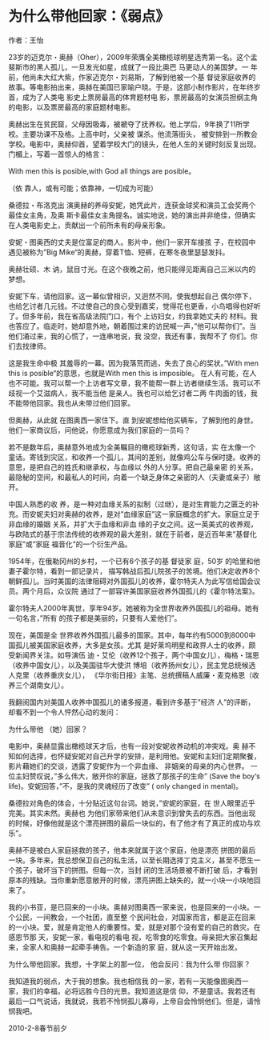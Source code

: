 # 为什么带他回家：《弱点》

作者：王怡

23岁的迈克尔・奥赫（Oher），2009年荣膺全美橄榄球明星选秀第一名。这个孟斐斯市的黑人孤儿，一旦发光如星，成就了一段比奥巴 马更动人的美国梦。一 年前，他尚未大红大紫，作家迈克尔・刘易斯，了解到他被一个基 督徒家庭收养的故事。等电影拍出来，奥赫在美国已家喻户晓。于是，这部小制作影片，在年终岁首，成为了人类电 影史上票房最高的体育题材电 影，票房最高的女演员担纲主角的电影，以及票房最高的家庭题材电影。

奥赫出生在贫民窟，父母因吸毒，被褫夺了抚养权。他上学后，9年换了11所学校。主要功课不及格。上高中时，父亲被 谋杀。他流落街头， 被安排到一所教会学校。电影中，奥赫仰首，望着学校大门的镜头，在他人生的关键时刻反复出现。门楣上，写着一首惊人的格言：

With men this is posible,with God all things are posible。

（依 靠人，或有可能；依靠神，一切成为可能）

桑德拉・布洛克出 演奥赫的养母安妮，她凭此片，连获金球奖和演员工会奖两个最佳女主角，及奥 斯卡最佳女主角提名。诚实地说，她的演出并非绝佳，但确实在人类电影史上，贡献出一个前所未有的母亲形象。

安妮・图奥西的丈夫是位富足的商人。影片中，他们一家开车接孩 子，在校园中遇见被称为”Big Mike“的奥赫，穿着T恤、短裤，在寒冬夜里瑟瑟发抖。

奥赫壮硕、木 讷，鼠目寸光。在这个夜晚之前，他只能得见距离自己三米以内的梦想。

安妮下车，请他回家。这一幕似曾相识，又迥然不同。使我想起自己 偶尔停下，也给乞讨者几元钱。不过使自己的良心受到嘉奖，觉得花也更香，小鸟唱得也好听了。但多年前，我在省高级法院门口，有个 上访妇女，约我拿她丈夫的 材料。我也答应了。临走时，她却意外地，朝着围过来的访民喊一声，”他可以帮你们”。当他们涌过来，我的心慌了，一连串地说，我 没空，我还有事，我帮不了 你们。你们去找律师。

这是我生命中极 其羞辱的一幕。因为我落荒而逃，失去了良心的奖状。”With men this is posible“的意思，也就是With men this is imposible。 在人有可能，在人也不可能。我可以帮一个上访者写文章，我不能帮一群上访者继续生活。我可以不歧视一个艾滋病人，我不能当他 是亲人。我也可以给乞讨者二两 牛肉面的钱，我不能带他回家。我也从未带过他们回家。

但奥赫，从此就 在图奥西一家住下。直 到安妮想给他买辆车，了解到他的身世。他们一家商议后，问他说，你愿意成为我们家庭的一员吗？

若不是数年后，奥赫意外地成为全美瞩目的橄榄球新秀，这句话，实 在太像一个童话。寄钱到灾区，和收养一个孤儿，其间的差别，就像鸡公车与保时捷。收养的意思，是把自己的姓氏和继承权，与血缘以 外的人分享。把自己最亲密 的关系，最隐秘的空间，和最私人的时间，向着一个缺乏身体之亲密的人（夫妻或亲子）敞开。

中国人熟悉的收 养，是一种对血缘关系的拟制（过继），是对生育能力之匮乏的补充。而安妮夫妇对奥赫的收养，是对”血缘家庭”这一家庭概念的扩大。家庭立足于非血缘的婚姻 关系，并扩大于血缘和非血 缘的子女之间。这一英美式的收养观，与欧陆式的基于宗法传统的收养观的最大差别，就在于前者，是近百年来”基督化家庭”或”家庭 福音化”的一个衍生产品。

1954年，在俄勒冈州的乡村，一个已有6个孩子的基 督徒家 庭，50岁 的哈里和他妻子霍尔特，看到一部记录片， 描写韩战后孤儿院孩子的苦境。他们决定收养8个朝鲜孤儿。当时美国的法律阻碍对外国孤儿的收养，霍尔特夫人为此写信给国会议员。两个月后，众议院 通过了一部容许美国家庭收养外国孤儿的《霍尔特法案》。

霍尔特夫人2000年离世，享年94岁。她被称为全世界收养外国孤儿的祖母。她有一句名言，”所有 的孩子都是美丽的，只要有人爱他们”。

现在，美国是全 世界收养外国孤儿最多的国家。其中，每年约有5000到8000中国孤儿被美国家庭收养，大多是女孩。尤其 是好莱坞明星和政界人士的收养，颇受新闻界关注。如导演伍 迪・艾伦（收养12个孩子，两个中国女儿），梅格・瑞恩（收养中国女儿），以及美国驻华大使洪 博培（收养扬州女儿），民主党总统候选人克里（收养重庆女儿）， 《华尔街日报》主笔、总统撰稿人威廉・麦克格恩（收养三个湖南女儿）。

我翻阅国内对美国人收养中国孤儿的诸多报道，看到许多基于”经济 人”的评断，却看不到一个令人怦然心动的发问：

为什么带他 （她）回家？

电影中，奥赫显露出橄榄球天才后，也有一段对安妮收养动机的冲突戏。奥 赫不知如何选择，也怀疑安妮对自己升学的安排，是利用他。安妮和主妇们定期聚餐，影片藉她们的交谈，透露了安妮作为一个非血缘、 非姻亲的母亲的内心世界。 一位主妇赞叹说，”多么伟大，敞开你的家庭，拯救了那孩子的生命” (Save the boy‘s life)。安妮回答，”不，是我的灵魂经历了改变” ( only changed in mental)。

桑德拉对角色的体会，十分贴近这句台词。她说，”安妮的家庭，在 世人眼里近乎完美。其实未然。奥赫也 为他们家带来他们从未意识到曾失去的东西。当他出现的时候，好像他就是这个漂亮拼图的最后一块似的，有了他才有了真正的成功与欢 乐”。

奥赫不是被白人家庭拯救的孩子，他本来就属于这个家庭，他是漂亮 拼图的最后一块。多年来，我总想保卫自己的私生活，以至长期选择丁克主义，甚至不愿生一个孩子，破坏当下的拼图。但每一次，当封 闭的生活场景被不断打破 后，才看到原本的残缺。当你重新愿意敞开的时候，漂亮拼图上缺失的，就一小块一小块地回来了。

我的小书亚，是已回来的一小块。奥赫对图奥西一家来说，也是回来的一小块。一个公民，一间教会，一个社团，直至整 个民间社会，对国家而言，都是正在回来的一小块。爱，就是肯定他人的重要性。爱，就是对那个没有爱的自己的救灾。在感恩节那 天，安妮一家，看电视的看电 视，吃零食的吃零食。母亲把大家召集起来，全家人和奥赫一起牵手祷告。一个新造的家 庭，就从这一天开始出发。

为什么带他回家。我想，十字架上的那一位， 他会反问：我为什么带 你回家？

我知道我的弱点，大于我的想象。我也相信我 的一家，若有一天能像图奥西一家，我们的幸福，必将远胜今日的光景。我知道这是信 仰，不是童话。我若还有最后一口气说话，我就说，我若不怜悯孤儿寡母，上帝自会怜悯他们。但是，请怜悯我吧。

 

 

2010-2-8春节前夕
